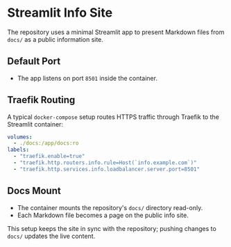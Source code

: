 # Streamlit Info Site

The repository uses a minimal Streamlit app to present Markdown files from `docs/` as a public information site.

## Default Port

- The app listens on port `8501` inside the container.

## Traefik Routing

A typical `docker-compose` setup routes HTTPS traffic through Traefik to the Streamlit container:

```yaml
volumes:
  - ./docs:/app/docs:ro
labels:
  - "traefik.enable=true"
  - "traefik.http.routers.info.rule=Host(`info.example.com`)"
  - "traefik.http.services.info.loadbalancer.server.port=8501"
```

## Docs Mount

- The container mounts the repository's `docs/` directory read-only.
- Each Markdown file becomes a page on the public info site.

This setup keeps the site in sync with the repository; pushing changes to `docs/` updates the live content.
